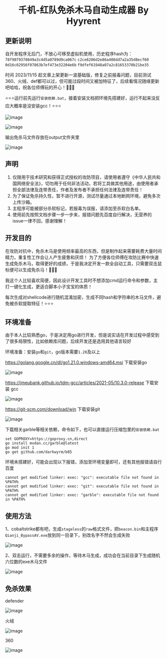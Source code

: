 
<h1 align="center">千机-红队免杀木马自动生成器 By Hyyrent</h1>

## 更新说明

自开发程序无后门，不放心可移至虚拟机使用，历史程序hash为：
`78f9079378049a3c4d5a0789d9ca067c`
`c2ce6206d2e86a408dd7a2a35d8ecf60`
`0d16c02956f07863b7ef473e32204e6b`
`f9dfef61948a07a2c81653370b21be35`

时间 2023/11/15 趁文章上架更新一波基础版，修复之前报毒问题，目前测试360、火绒、def都可以过，但可能过段时间又被加特征了，后续看情况随缘更新吧哈哈，祝各位师傅玩的开心！🤡🤡🤡

⭐⭐⭐运行前先运行`安装依赖.bat`，接着安装文档把环境先搭建好，运行不起来没反应大概率是没安装gcc！⭐⭐⭐

![image](https://github.com/Pizz33/Qianji/assets/88339946/88e6fbe5-63bb-4ed9-9b81-21e548798eab)

![image](https://github.com/Pizz33/Qianji/assets/88339946/f38462a3-73fc-488e-aee8-f020c33b5589)

输出免杀马文件存放在output文件夹里

![image](https://github.com/Pizz33/Qianji/assets/88339946/863b2dbd-122b-4543-af3e-990ee238357d)


## 声明

1. 仅限用于技术研究和获得正式授权的攻防项目，请使用者遵守《中华人民共和国网络安全法》，切勿用于任何非法活动，若将工具做其他用途，由使用者承担全部法律及连带责任，作者及发布者不承担任何法律及连带责任！
2. 为了保证免杀持久性，暂不进行开源，测试尽量通过本地断网环境，避免多次上传沙箱。
3. 主程序可能被部分杀软标记，若报毒为误报，请添加至杀软白名单。
4. 使用前先按照文档步骤一步一步来，报错问题先百度自行解决，无营养的issue一律不回，感谢理解！

## 开发目的

在攻防对抗中，免杀木马是使用频率最高的东西，但是制作起来需要耗费大量时间精力，重复性工作会让人产生疲惫和厌烦！
为了方便各位师傅在攻防比赛中快速生成免杀木马，取得更好的成绩，于是我决定开发一款全自动工具，只需要双击鼠标便可以生成免杀马！🤡🤡🤡 

我这个人比较喜欢简便，因此设计开发工具时不想添加cmd运行命令和参数，主打一键化生成，更适合脚本小子宝宝的体质！

每次生成对shellcode进行随机混淆加密，生成不同hash和字符串的木马文件，避免被杀软提取特征！⭐⭐⭐

## 环境准备

由于本人比较熟悉go，于是决定用go进行开发，但是说实话在开发过程中感受到了很多局限性，比如依赖库问题，后续开发还是选用其他语言较好

环境准备：安装`go`和`git`，go版本需要`1.20`及以上

https://golang.google.cn/dl/go1.21.0.windows-amd64.msi 下载安装go

![image](https://github.com/Pizz33/Qianji/assets/88339946/4643a8ea-0eb3-47a5-834a-4cf4538e9c04)

https://jmeubank.github.io/tdm-gcc/articles/2021-05/10.3.0-release 下载安装 gcc

![image](https://github.com/Pizz33/Qianji/assets/88339946/08e88ebd-4742-4778-954a-afce7c6d6ec9)

 https://git-scm.com/download/win  下载安装git

![image](https://github.com/Pizz33/Qianji/assets/88339946/9a049473-cb1a-4005-9521-4576d745d392)


下载相关garble等相关依赖，命令如下，也可以直接运行压缩包里的`安装依赖.bat`

```
set GOPROXY=https://goproxy.cn,direct
go install mvdan.cc/garble@latest
go mod init 1
go get github.com/darkwyrm/b85
```

环境未搭建好，可能会出现以下报错，添加至环境变量即可，还有其他报错请自行百度

```
cannot get modified linker: exec: "gcc": executable file not found in %PATH%
cannot get modified linker: exec: "git": executable file not found in %PATH%
cannot get modified linker: exec: "garble": executable file not found in %PATH%
```

## 使用方法


1、cobaltstrike都有吧，生成`stageless`的`raw`格式文件，把`beacon.bin`和主程序`Qianji_BypassAV.exe`放到同一目录下，别改名字不然会生成失败

![image](https://github.com/Pizz33/Qianji/assets/88339946/26436df3-f8b4-4dc1-89af-1ac3e7f07e45)


2、双击运行，不需要多余的操作，等待木马生成，成功会在当前目录下生成随机六位数的exe木马文件

![image](https://github.com/Pizz33/Qianji/assets/88339946/dc004f1c-2b62-470d-9a32-1fc8f4d360ad)


## 免杀效果

defender

![image](https://github.com/Pizz33/Qianji/assets/88339946/a50fbf65-7aa3-4fcb-b48e-f84ac96e8395)


火绒

![image](https://github.com/Pizz33/Qianji/assets/88339946/aba329c1-1573-45a7-992c-c6072f8a74dc)


360

![image](https://github.com/Pizz33/Qianji/assets/88339946/5b71193c-b2b0-4adb-9883-beac56cae7f3)
